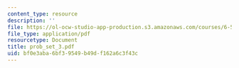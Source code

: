 ```yaml
---
content_type: resource
description: ''
file: https://ol-ocw-studio-app-production.s3.amazonaws.com/courses/6-551j-acoustics-of-speech-and-hearing-fall-2004/bf0e3aba6bf39549b49df162a6c3f43c_prob_set_3.pdf
file_type: application/pdf
resourcetype: Document
title: prob_set_3.pdf
uid: bf0e3aba-6bf3-9549-b49d-f162a6c3f43c
---
```

